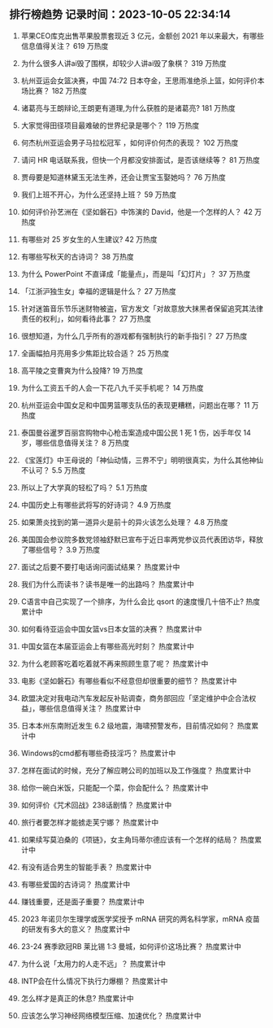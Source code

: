 
## 排行榜趋势 记录时间：2023-10-05 22:34:14
  
  1. 苹果CEO库克出售苹果股票套现近 3 亿元，金额创  2021 年以来最大，有哪些信息值得关注？ 619 万热度
    
  2. 为什么很多人讲ai毁了围棋，却较少人讲ai毁了象棋？ 319 万热度
    
  3. 杭州亚运会女篮决赛，中国 74:72 日本夺金，王思雨准绝杀上篮，如何评价本场比赛？ 182 万热度
    
  4. 诸葛亮与王朗辩论,王朗更有道理,为什么获胜的是诸葛亮? 181 万热度
    
  5. 大家觉得田径项目最难破的世界纪录是哪个？ 119 万热度
    
  6. 何杰杭州亚运会男子马拉松冠军 ，如何评价何杰的表现？ 102 万热度
    
  7. 请问 HR 电话联系我，但快一个月都没安排面试，是否该继续等？ 81 万热度
    
  8. 贾母要是知道林黛玉无法生养，还会让贾宝玉娶她吗？ 76 万热度
    
  9. 我们上班不开心，为什么还坚持上班？ 59 万热度
    
  10. 如何评价孙艺洲在《坚如磐石》中饰演的 David，他是一个怎样的人？ 42 万热度
    
  11. 有哪些对 25 岁女生的人生建议? 42 万热度
    
  12. 有哪些写秋天的古诗词？ 38 万热度
    
  13. 为什么 PowerPoint 不直译成「能量点」，而是叫「幻灯片」？ 37 万热度
    
  14. 「江浙沪独生女」幸福的逻辑是什么？ 27 万热度
    
  15. 针对迷笛音乐节乐迷财物被盗，官方发文「对故意放大抹黑者保留追究其法律责任的权利」，如何看待此事？ 27 万热度
    
  16. 很想知道，为什么几乎所有的游戏都有强制执行的新手指引？ 27 万热度
    
  17. 全画幅拍月亮用多少焦距比较合适？ 25 万热度
    
  18. 高平陵之变曹爽为什么投降? 19 万热度
    
  19. 为什么工资五千的人会一下花八九千买手机呢？ 14 万热度
    
  20. 杭州亚运会中国女足和中国男篮哪支队伍的表现更糟糕，问题出在哪？ 11 万热度
    
  21. 泰国曼谷暹罗百丽宫购物中心枪击案造成中国公民 1 死 1 伤，凶手年仅 14 岁，哪些信息值得关注？ 8 万热度
    
  22. 《宝莲灯》中王母说的「神仙动情，三界不宁」明明很真实，为什么其他神仙不认可？ 5.5 万热度
    
  23. 所以上了大学真的轻松了吗？ 5.1 万热度
    
  24. 中国历史上有哪些武将写的好诗词？ 4.9 万热度
    
  25. 如果萧炎找到的第一道异火是前十的异火该怎么处理？ 4.8 万热度
    
  26. 美国国会参议院多数党领袖舒默已宣布于近日率两党参议员代表团访华，释放了哪些信号？ 3.9 万热度
    
  27. 面试之后要不要打电话询问面试结果？ 热度累计中
    
  28. 我们为什么而读书？读书是唯一的出路吗？ 热度累计中
    
  29. C语言中自己实现了一个排序，为什么会比 qsort 的速度慢几十倍不止? 热度累计中
    
  30. 如何看待亚运会中国女篮vs日本女篮的决赛？ 热度累计中
    
  31. 中国女篮在本届亚运会上有哪些高光时刻？ 热度累计中
    
  32. 为什么老顾客吃着吃着就不再来照顾生意了呢？ 热度累计中
    
  33. 电影《坚如磐石》有哪些看似不经意但却很重要的细节？ 热度累计中
    
  34. 欧盟决定对我电动汽车发起反补贴调查，商务部回应「坚定维护中企合法权益」，哪些信息值得关注？ 热度累计中
    
  35. 日本本州东南附近发生 6.2 级地震，海啸预警发布，目前情况如何？ 热度累计中
    
  36. Windows的cmd都有哪些奇技淫巧？ 热度累计中
    
  37. 怎样在面试的时候，充分了解应聘公司的加班以及工作强度？ 热度累计中
    
  38. 给你一碗白米饭，只能配一个菜，你会配什么？ 热度累计中
    
  39. 如何评价《咒术回战》238话剧情？ 热度累计中
    
  40. 旅行者要怎样才能掳走芙宁娜？ 热度累计中
    
  41. 如果续写莫泊桑的《项链》，女主角玛蒂尔德应该有一个怎样的结局？ 热度累计中
    
  42. 有没有适合男生的智能手表？ 热度累计中
    
  43. 有哪些爱国的古诗词？ 热度累计中
    
  44. 赚钱重要，还是面子重要？ 热度累计中
    
  45. 2023 年诺贝尔生理学或医学奖授予 mRNA 研究的两名科学家，mRNA 疫苗的研发有多大的意义？ 热度累计中
    
  46. 23-24 赛季欧冠RB 莱比锡 1:3 曼城，如何评价这场比赛？ 热度累计中
    
  47. 为什么说「太用力的人走不远」？ 热度累计中
    
  48. INTP会在什么情况下执行力爆棚？ 热度累计中
    
  49. 怎么样才是真正的休息? 热度累计中
    
  50. 应该怎么学习神经网络模型压缩、加速优化？ 热度累计中
    